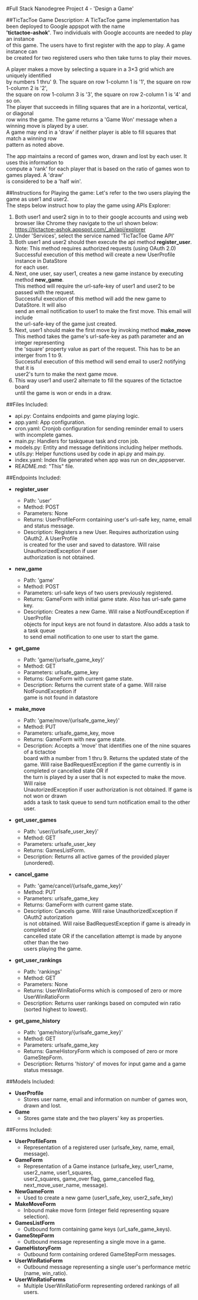 #Full Stack Nanodegree Project 4 - 'Design a Game'

##TicTacToe Game Description:
A TicTacToe game implementation has been deployed to Google appspot with the name  
**'tictactoe-ashok'**. Two individuals with Google accounts are needed to play an instance  
of this game. The users have to first register with the app to play. A game instance can  
be created for two registered users who then take turns to play their moves.  
  
A player makes a move by selecting a square in a 3×3 grid which are uniquely identified  
by numbers 1 thru' 9. The square on row 1-column 1 is '1', the square on row 1-column 2 is '2',  
the square on row 1-column 3 is '3', the square on row 2-column 1 is '4' and so on.  
The player that succeeds in filling squares that are in a horizontal, vertical, or diagonal  
row wins the game. The game returns a 'Game Won' message when a winning move is played by a user.  
A game may end in a 'draw' if neither player is able to fill squares that match a winning row  
pattern as noted above.  

The app maintains a record of games won, drawn and lost by each user. It uses this information to  
compute a 'rank' for each player that is based on the ratio of games won to games played. A 'draw'  
is considered to be a 'half win'.  

##Instructions for Playing the game:
Let's refer to the two users playing the game as user1 and user2.  
The steps below instruct how to play the game using APIs Explorer:
 
1. Both user1 and user2 sign in to to their google accounts and using web browser
like Chrome they navigate to the url shown below:  
    https://tictactoe-ashok.appspot.com/_ah/api/explorer
2. Under 'Services', select the service named 'TicTacToe Game API'
3. Both user1 and user2 should then execute the api method **register_user**.  
Note: This method requires authorized requests (using OAuth 2.0)  
Successful execution of this method will create a new UserProfile instance in DataStore  
for each user.
4. Next, one user, say user1, creates a new game instance by executing method **new_game**.  
This method will require the url-safe-key of user1 and user2 to be passed with the request.  
Successful execution of this method will add the new game to DataStore. It will also  
send an email notification to user1 to make the first move. This email will include  
the url-safe-key of the game just created.  
5. Next, user1 should make the first move by invoking method **make_move**  
This method takes the game's url-safe-key as path parameter and an integer representing  
the 'square' property value as part of the request. This has to be an interger from 1 to 9.  
Successful execution of this method will send email to user2 notifying that it is  
user2's turn to make the next game move.  
6. This way user1 and user2 alternate to fill the squares of the tictactoe board  
until the game is won or ends in a draw.  


##Files Included:
 - api.py: Contains endpoints and game playing logic.
 - app.yaml: App configuration.
 - cron.yaml: Cronjob configuration for sending reminder email to users with incomplete games.
 - main.py: Handlers for taskqueue task and cron job.
 - models.py: Entity and message definitions including helper methods.
 - utils.py: Helper functions used by code in api.py and main.py.
 - index.yaml: Index file generated when app was run on dev_appserver.
 - README.md: "This" file.

##Endpoints Included:
 - **register_user**
    - Path: 'user'
    - Method: POST
    - Parameters: None
    - Returns: UserProfileForm containing user's url-safe key, name, email and status message.
    - Description: Registers a new User. Requires authorization using OAuth2. A UserProfile  
    is created for the user and saved to datastore. Will raise UnauthorizedException if user  
    authorization is not obtained.
    
 - **new_game**
    - Path: 'game'
    - Method: POST
    - Parameters: url-safe keys of two users previously registered. 
    - Returns: GameForm with initial game state. Also has url-safe game key.
    - Description: Creates a new Game. Will raise a NotFoundException if UserProfile  
    objects for input keys are not found in datastore. Also adds a task to a task queue  
    to send email notification to one user to start the game.
     
 - **get_game**
    - Path: 'game/{urlsafe_game_key}'
    - Method: GET
    - Parameters: urlsafe_game_key
    - Returns: GameForm with current game state.
    - Description: Returns the current state of a game. Will raise NotFoundException if  
    game is not found in datastore
    
 - **make_move**
    - Path: 'game/move/{urlsafe_game_key}'
    - Method: PUT
    - Parameters: urlsafe_game_key, move
    - Returns: GameForm with new game state.
    - Description: Accepts a 'move' that identifies one of the nine squares of a tictactoe  
    board with a number from 1 thru 9. Returns the updated state of the game. Will raise
    BadRequestException if the game currently is in completed or cancelled state OR if  
    the turn is played by a user that is not expected to make the move. Will raise  
    UnautorizedException if user authorization is not obtained. If game is not won or drawn  
    adds a task to task queue to send turn notification email to the other user.
    
 - **get_user_games**
    - Path: 'user/{urlsafe_user_key}'
    - Method: GET
    - Parameters: urlsafe_user_key
    - Returns: GamesListForm. 
    - Description: Returns all active games of the provided player (unordered).
    
 - **cancel_game**
    - Path: 'game/cancel/{urlsafe_game_key}'
    - Method: PUT
    - Parameters: urlsafe_game_key
    - Returns: GameForm with current game state.
    - Description: Cancels game. Will raise UnauthorizedException if OAuth2 autorization  
    is not obtained. Will raise BadRequestException if game is already in completed or  
    cancelled state OR if the cancellation attempt is made by anyone other than the two  
    users playing the game.

 - **get_user_rankings**
    - Path: 'rankings'
    - Method: GET
    - Parameters: None
    - Returns: UserWinRatioForms which is composed of zero or more UserWinRatioForm
    - Description: Returns user rankings based on computed win ratio (sorted highest to lowest).
    
 - **get_game_history**
    - Path: 'game/history/{urlsafe_game_key}'
    - Method: GET
    - Parameters: urlsafe_game_key
    - Returns: GameHistoryForm which is composed of zero or more GameStepForm.  
    - Description: Returns 'history' of moves for input game and a game status message.


##Models Included:
 - **UserProfile**
    - Stores user name, email and information on number of games won, drawn and lost.
 - **Game**
    - Stores game state and the two players' key as properties.
    
##Forms Included:
 - **UserProfileForm**
    - Representation of a registered user (urlsafe_key, name, email, message).
 - **GameForm**
    - Representation of a Game instance (urlsafe_key, user1_name, user2_name, user1_squares,  
    user2_squares, game_over flag, game_cancelled flag, next_move_user_name, message).
 - **NewGameForm**
    - Used to create a new game (user1_safe_key, user2_safe_key)
 - **MakeMoveForm**
    - Inbound make move form (integer field representing square selection).
 - **GamesListForm**
    - Outbound form containing game keys (url_safe_game_keys).
 - **GameStepForm**
    - Outbound message representing a single move in a game.
 - **GameHistoryForm**
    - Outbound form containing ordered GameStepForm messages.
 - **UserWinRatioForm**
    - Outbound message representing a single user's performance metric (name, win_ratio).
 - **UserWinRatioForms**
    - Multiple UserWinRatioForm representing ordered rankings of all users.
